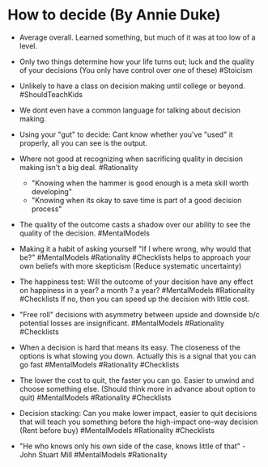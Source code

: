 # How to decide (By Annie Duke)

- Average overall. Learned something, but much of it was at too low of a level.

- Only two things determine how your life turns out; luck and the quality of your decisions (You only have control over one of these) #Stoicism

- Unlikely to have a class on decision making until college or beyond. #ShouldTeachKids

- We dont even have a common language for talking about decision making.

- Using your "gut" to decide: Cant know whether you've "used" it properly, all you can see is the output.

- Where not good at recognizing when sacrificing quality in decision making isn't a big deal. #Rationality
   - "Knowing when the hammer is good enough is a meta skill worth developing"
   - "Knowing when its okay to save time is part of a good decision process"

- The quality of the outcome casts a shadow over our ability to see the quality of the decision. #MentalModels

- Making it a habit of asking yourself "If I where wrong, why would that be?"  #MentalModels #Rationality #Checklists
    helps to approach your own beliefs with more skepticism (Reduce systematic uncertainty)

- The happiness test: Will the outcome of your decision have any effect on happiness in a year? a month ? a year? #MentalModels #Rationality #Checklists
  If no, then you can speed up the decision with little cost.

- "Free roll" decisions with asymmetry between upside and downside b/c potential losses are insignificant. #MentalModels #Rationality #Checklists

- When a decision is hard that means its easy. The closeness of the options is what slowing you down. Actually this is a signal that you can go fast #MentalModels #Rationality #Checklists


- The lower the cost to quit, the faster you can go. Easier to unwind and choose something else. (Should think more in advance about option to quit) #MentalModels #Rationality #Checklists
 
- Decision stacking: Can you make lower impact, easier to quit decisions that will teach you something before the high-impact one-way decision (Rent before buy) #MentalModels #Rationality #Checklists

- "He who knows only his own side of the case, knows little of that" - John Stuart Mill #MentalModels #Rationality 
